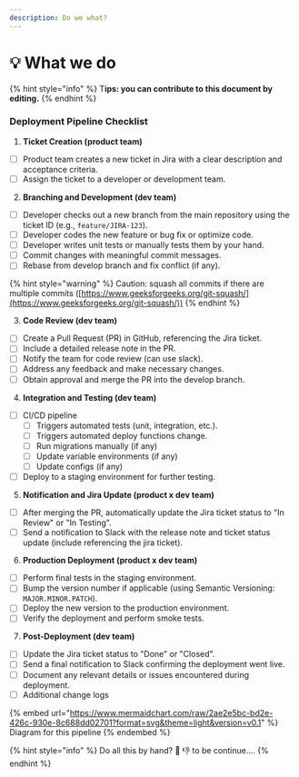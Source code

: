 ```yaml
---
description: Do we what?
---
```


# 💡 What we do

{% hint style="info" %}
T**ips: you can contribute to this document by editing.**
{% endhint %}

### **Deployment Pipeline Checklist**

1. **Ticket Creation (product team)**

* [ ] Product team creates a new ticket in Jira with a clear description and acceptance criteria.
* [ ] Assign the ticket to a developer or development team.

2. **Branching and Development (dev team)**

* [ ] Developer checks out a new branch from the main repository using the ticket ID (e.g., `feature/JIRA-123`).
* [ ] Developer codes the new feature or bug fix or optimize code.
* [ ] Developer writes unit tests or manually tests them by your hand.
* [ ] Commit changes with meaningful commit messages.
* [ ] Rebase from develop branch and fix conflict (if any).

{% hint style="warning" %}
Caution: squash all commits if there are multiple commits ([https://www.geeksforgeeks.org/git-squash/](https://www.geeksforgeeks.org/git-squash/))
{% endhint %}

3. **Code Review (dev team)**

* [ ] Create a Pull Request (PR) in GitHub, referencing the Jira ticket.
* [ ] Include a detailed release note in the PR.
* [ ] Notify the team for code review (can use slack).
* [ ] Address any feedback and make necessary changes.
* [ ] Obtain approval and merge the PR into the develop branch.

4. **Integration and Testing (dev team)**

* [ ] CI/CD pipeline
  * [ ] Triggers automated tests (unit, integration, etc.).
  * [ ] Triggers automated deploy functions change.
  * [ ] Run migrations manually (if any)
  * [ ] Update variable environments (if any)
  * [ ] Update configs (if any)
* [ ] Deploy to a staging environment for further testing.

5. **Notification and Jira Update (product x dev team)**

* [ ] After merging the PR, automatically update the Jira ticket status to "In Review" or "In Testing".
* [ ] Send a notification to Slack with the release note and ticket status update (include referencing the jira ticket).

6. **Production Deployment (product x dev team)**

* [ ] Perform final tests in the staging environment.
* [ ] Bump the version number if applicable (using Semantic Versioning: `MAJOR.MINOR.PATCH`).
* [ ] Deploy the new version to the production environment.
* [ ] Verify the deployment and perform smoke tests.

7. **Post-Deployment (dev team)**

* [ ] Update the Jira ticket status to "Done" or "Closed".
* [ ] Send a final notification to Slack confirming the deployment went live.
* [ ] Document any relevant details or issues encountered during deployment.
* [ ] Additional change logs

{% embed url="https://www.mermaidchart.com/raw/2ae2e5bc-bd2e-426c-930e-8c688dd02701?format=svg&theme=light&version=v0.1" %}
Diagram for this pipeline
{% endembed %}

{% hint style="info" %}
Do all this by hand? 🥱 👎 to be continue....
{% endhint %}
